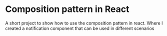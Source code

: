 # Composition pattern in React

A short project to show how to use the composition pattern in react. Where I created a notification component that can be used in different scenarios
